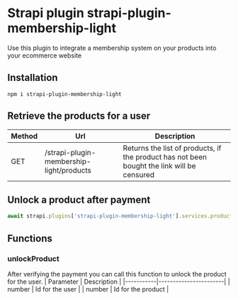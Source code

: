 # Strapi plugin strapi-plugin-membership-light

Use this plugin to integrate a membership system on your products into your ecommerce website
## Installation
``` 
npm i strapi-plugin-membership-light
```
## Retrieve the products for a user
| Method    | Url                                       | Description                                                                                |
|-----------|-------------------------------------------|--------------------------------------------------------------------------------------------|
| GET       | /strapi-plugin-membership-light/products  | Returns the list of products, if the product has not been bought the link will be censured |

## Unlock a product after payment 
```javascript
await strapi.plugins['strapi-plugin-membership-light'].services.product.unlockProduct(user, productId)
```
## Functions
### unlockProduct
After verifying the payment you can call this function to unlock the product for the user.
| Parameter | Description           |
|-----------|-----------------------|
| number    | Id for the user       |
| number    | Id for the product    |